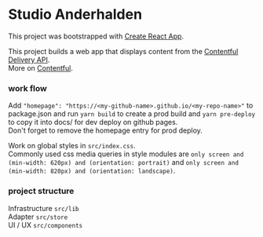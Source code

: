 # Studio Anderhalden

This project was bootstrapped with [Create React App](https://github.com/facebook/create-react-app).

This project builds a web app that displays content from the [Contentful Delivery API](https://www.contentful.com/developers/docs/references/content-delivery-api/). <br/>
More on [Contentful](https://www.contentful.com/help).

### work flow

Add ```"homepage": "https://<my-github-name>.github.io/<my-repo-name>"``` to package.json and run ```yarn build``` to create a prod build and ```yarn pre-deploy``` to copy it into docs/ for dev deploy on github pages.<br/>
Don't forget to remove the homepage entry for prod deploy.

Work on global styles in ```src/index.css```.<br/>
Commonly used css media queries in style modules are ```only screen and (min-width: 620px) and (orientation: portrait)``` and ```only screen and (min-width: 820px) and (orientation: landscape)```.

### project structure
Infrastructure ```src/lib```<br/>
Adapter ```src/store```<br/>
UI / UX ```src/components```
